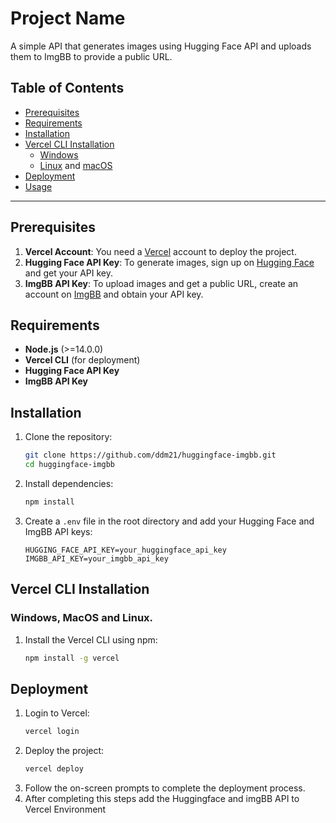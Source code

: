 # Project Name

A simple API that generates images using Hugging Face API and uploads them to ImgBB to provide a public URL.

## Table of Contents
- [Prerequisites](#prerequisites)
- [Requirements](#requirements)
- [Installation](#installation)
- [Vercel CLI Installation](#vercel-cli-installation)
  - [Windows](#windows)
  - [Linux](#linux) and  [macOS](#macos)
- [Deployment](#deployment)
- [Usage](#usage)

---

## Prerequisites

1. **Vercel Account**: You need a [Vercel](https://vercel.com/signup) account to deploy the project.
2. **Hugging Face API Key**: To generate images, sign up on [Hugging Face](https://huggingface.co/join) and get your API key.
3. **ImgBB API Key**: To upload images and get a public URL, create an account on [ImgBB](https://imgbb.com/) and obtain your API key.

## Requirements

- **Node.js** (>=14.0.0)
- **Vercel CLI** (for deployment)
- **Hugging Face API Key**
- **ImgBB API Key**

## Installation

1. Clone the repository:
   ```bash
   git clone https://github.com/ddm21/huggingface-imgbb.git
   cd huggingface-imgbb
   ```
2. Install dependencies:
   ```bash
   npm install
   ```
3. Create a `.env` file in the root directory and add your Hugging Face and ImgBB API keys:
   ```plaintext
   HUGGING_FACE_API_KEY=your_huggingface_api_key
   IMGBB_API_KEY=your_imgbb_api_key
   ```

## Vercel CLI Installation

### Windows, MacOS and Linux.

1. Install the Vercel CLI using npm:
   ```bash
   npm install -g vercel
   ```
   
## Deployment

1. Login to Vercel:
   ```bash
   vercel login
   ```
2. Deploy the project:
   ```bash
   vercel deploy
   ```
3. Follow the on-screen prompts to complete the deployment process.
4. After completing this steps add the Huggingface and imgBB API to Vercel Environment
